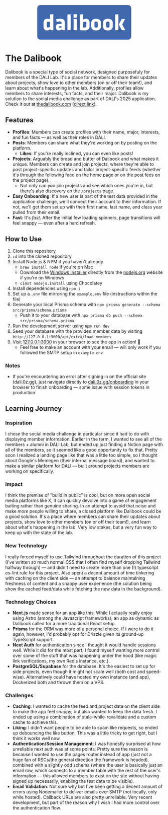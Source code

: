 <p align="center">
  <img src="/public/dalibook-wide.png" alt="Dalibook Wide Logo" width="300" style="border-radius: 10px;" />
</p>

# The Dalibook

Dalibook is a special type of social network, designed purposefuly for members of the DALI Lab. It's a place for members to share their updates about projects, show love to other members (on or off their team!), and learn about what's happening in the lab. Additionally, profiles allow members to share interests, fun facts, and their major. Dalibook is my solution to the social media challenge as part of DALI's 2025 application. Check it out at [thedalibook.com](https://dalibook.com) ([direct link](https://dali.0z.gg)).

## Features
- **Profiles**: Members can create profiles with their name, major, interests, and fun facts — as well as their roles in DALI.
- **Posts**: Members can share what they're working on by posting on the platform.
    - **Likes**: If you're really inclined, you can even like posts!
- **Projects**: Arguably the bread and butter of Dalibook and what makes it unique. Members can create and join projects, where they're able to post project-specific updates and tailor project-specific feeds (whether it's through the following feed on the home page or on the post fees on the project page).
    - Not only can you join projects and see which ones you're in, but there's also discovery on the `/projects` page.
- **Easy Onboarding**: If a new user is part of the test data provided in the application challenge, we'll connect their account to their information. If not, we'll get them set up with their first name, last name, and class year pulled from their email.
- **Fast**: It's *fast*. After the initial few loading spinners, page transitions will feel snappy — even after a hard refresh.

## How to Use
1. Clone this repository
2. `cd` into the cloned repository
3. Install Node.js & NPM if you haven't already
    - `brew install node` if you're on Mac
    - Download the [Windows Installer](https://nodejs.org/en/#home-downloadhead) directly from the [nodejs.org](https://nodejs.org) website if you're on Windows
    - `cinst nodejs.install` using Chocolatey
4. Install dependencies using `npm i`
5. Set up a `.env` file mirroring the `example.env` file (instructions within the file)
6. Generate your local Prisma schema with `npx prisma generate --schema src/prisma/schema.prisma`
    - Push it to your database with `npx prisma db push --schema src/prisma/schema.prisma`
7. Run the development server using `npm run dev`
8. Seed your database with the provided member data by visiting `http://127.0.0.1:3000/api/extra/load_members`
9. Visit [127.0.0.1:3000](http://127.0.0.1:3000) in your browser to see the app in action! 🚀
    - Feel free to make an account with your email — will only work if you followed the SMTP setup in `example.env`

### Notes
- If you're encountering an error after signing in on the official site (dali.0z.gg), just navigate directly to [dali.0z.gg/onboarding](https://dali.0z.gg/onboarding) in your browser to finish onboarding — some issue with session tokens in production.

## Learning Journey
### Inspiration
I chose the social media challenge in particular since it had to do with displaying member information. Earlier in the term, I wanted to see all of the members + alumni in DALI Lab, but ended up just finding a Notion page with all of the members, so it seemed like a good opportunity to fix that. Pretty soon I realized a landing page like that was a little too simple, so I thought about Google's Memegen (their internal message board), and wanted to make a similar platform for DALI — built around projects members are working on specifically.

### Impact
I think the premise of "build in public" is cool, but on more open social media platforms like X, it can quickly devolve into a game of engagement baiting rather than genuine sharing. In an attempt to avoid that noise and make *more* people willing to share, a closed platform like Dalibook could be a good solution. It's a place where members can share their updates about projects, show love to other members (on or off their team!), and learn about what's happening in the lab. Very low stakes, but a very fun way to keep up with the state of the lab.

### New Technology
I really forced myself to use Tailwind throughout the duration of this project (I've written so much normal CSS that I often find myself dropping Tailwind halfway through) — and didn't need to create more than one (!) typescript es-lint rule for this project. Also spent a decent amount of time tinkering with caching on the client side — an attempt to balance maintaining freshness of content and a snappy user experience (the solution being show the cached feed/data while fetching the new data in the background).

### Technology Choices
- **Next.js** made sense for an app like this. While I actually really enjoy using Astro (among the Javascript frameworks), an app as dynamic as Dalibook called for a more traditional React setup.
- **Prisma** for the ORM was more of a personal choice. If I were to do it again, however, I'd probably opt for Drizzle given its ground-up TypeScript support.
- **Next Auth** for authentication since I thought it would handle sessions well. While it did for the most part, I found myself wanting more control over some of the stuff that was happening under the hood (like magic link verifications, my own Redis instance, etc.).
- **PostgreSQL/Supabase** for the database. It's the easiest to set up for side projects, even though it might not scale well (both cost and speed-wise). Alternatively could have hosted my own instance (and app), Dockerized both and thrown them on a VPS.

### Challenges
- **Caching**: I wanted to cache the feed and project data on the client side to make the app feel snappy, but also wanted to keep the data fresh. I ended up using a combination of stale-while-revalidate and a custom cache to achieve this.
- **Liking**: I didn't want people to be able to spam like requests, so ended up debouncing the like button. This was a little tricky to get right, but I think it works well now.
- **Authentication/Session Management**: I was honestly surprised at how unreliable next auth was at some points. Pretty sure the reason is because I wanted to use the pages router instead of app (just not a huge fan of RSCs/the general direction the framework is headed), combined with a slightly odd schema (where the user is basically just an email row, which connects to a member table with the rest of the user's information — this allowed members to exist on the site without having signed up necessarily, enabling the test data to be visible).
- **Email Validation**: Not sure why but I've been getting a decent amount of errors using Nodemailer to deliver emails over SMTP (not locally, only while hosted). Callback URLs are also pretty unreliable. Very recent development, but part of the reason why I wish I had more control over the authentication flow.